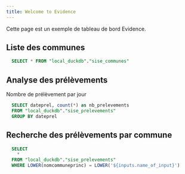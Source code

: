 ```yaml
---
title: Welcome to Evidence
---
```


Cette page est un exemple de tableau de bord Evidence.

## Liste des communes

```sql communes
  SELECT * FROM "local_duckdb"."sise_communes"
```

<DataTable data={communes} />

## Analyse des prélèvements

Nombre de prélèvement par jour

```sql prelevements_par_jour
  SELECT dateprel, count(*) as nb_prelevements
  FROM "local_duckdb"."sise_prelevements"
  GROUP BY dateprel
```

<CalendarHeatmap 
    data={prelevements_par_jour}
    date=dateprel
    value=nb_prelevements
    title="Prelevements par jour"
/>

## Recherche des prélèvements par commune

<TextInput
    name=name_of_input
    title="Saisir le nom de la commune"
    placeholder="Nom de la commune"
/>

```sql prelevements_commune
  SELECT
    *
  FROM "local_duckdb"."sise_prelevements"
  WHERE LOWER(nomcommuneprinc) = LOWER('${inputs.name_of_input}')
```

<DataTable data={prelevements_commune} />
